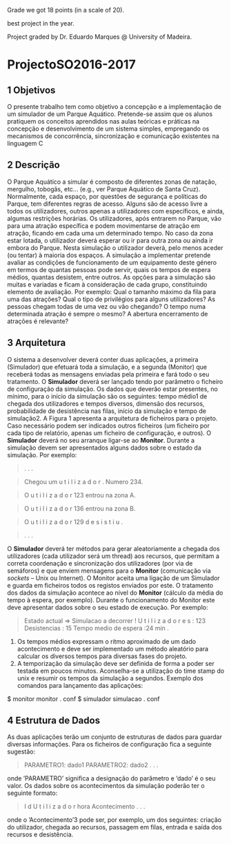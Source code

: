 Grade we got 18 points (in a scale of 20).

best project in the year.

Project graded by Dr. Eduardo Marques @ University of Madeira.

# ProjectoSO2016-2017

## 1 Objetivos
O presente trabalho tem como objetivo a concepção e a implementação de um simulador de um Parque Aquático. Pretende-se assim que os alunos pratiquem os conceitos aprendidos nas aulas teóricas e práticas na concepção e desenvolvimento de um sistema simples, empregando os mecanismos de concorrência, sincronização e comunicação existentes na linguagem C

## 2 Descrição
O Parque Aquático a simular é composto de diferentes zonas de natação, mergulho, tobogãs, etc... (e.g., ver Parque Aquático de Santa Cruz).
Normalmente, cada espaço, por questões de segurança e políticas do Parque, tem diferentes regras de acesso. Alguns são de acesso livre a todos os utilizadores, outros apenas a utilizadores com específicos, e ainda, algumas restrições horárias.
Os utilizadores, após entrarem no Parque, vão para uma atração específica e podem movimentarse de atração em atração, ficando em cada uma um determinado tempo. No caso da zona estar lotada, o utilizador deverá esperar ou ir para outra zona ou ainda ir embora do Parque. Nesta simulação o utilizador deverá, pelo menos aceder (ou tentar) à maioria dos espaços.
A simulação a implementar pretende avaliar as condições de funcionamento de um equipamento deste género em termos de quantas pessoas pode servir, quais os tempos de espera médios, quantas desistem, entre outros.
As opções para a simulação são muitas e variadas e ficam à consideração de cada grupo, constituindo elemento de avaliação. Por exemplo: Qual o tamanho máximo da fila para uma das atrações? Qual o tipo de privilégios para alguns utilizadores? As pessoas chegam todas de uma vez ou vão chegando? O tempo numa determinada atração é sempre o mesmo? A abertura encerramento de atrações é relevante?

## 3 Arquitetura
O sistema a desenvolver deverá conter duas aplicações, a primeira (Simulador) que efetuará toda a simulação, e a segunda (Monitor) que receberá todas as mensagens enviadas pela primeira e fará todo o seu tratamento.
O **Simulador** deverá ser lançado tendo por parâmetro o ficheiro de configuração da simulação. Os dados que deverão estar presentes, no mínimo, para o início da simulação são os seguintes: tempo médio1 de chegada dos utilizadores e tempos diversos, dimensão dos recursos, probabilidade de desistência nas filas, início da simulação e tempo de simulação2. A Figura 1 apresenta a arquitetura de ficheiros para o projeto. Caso necessário podem ser indicados outros ficheiros (um ficheiro por cada tipo de relatório, apenas um ficheiro de configuração, e outros).
O **Simulador** deverá no seu arranque ligar-se ao **Monitor**. Durante a simulação devem ser apresentados alguns dados sobre o estado da simulação. Por exemplo:

>. . .

>Chegou um u t i l i z a d o r . Numero 234.

>O u t i l i z a d o r 123 entrou na zona A.

>O u t i l i z a d o r 136 entrou na zona B.

>O u t i l i z a d o r 129 d e s i s t i u .

>. . .

O **Simulador** deverá ter métodos para gerar aleatoriamente a chegada dos utilizadores (cada utilizador será um thread) aos recursos, que permitam a correta coordenação e sincronização dos utilizadores (por via de semáforos) e que enviem mensagens para o **Monitor** (comunicação via *sockets* – Unix ou Internet).
O Monitor aceita uma ligação de um Simulador e guarda em ficheiros todos os registos enviados por este. O tratamento dos dados da simulação acontece ao nível do **Monitor** (cálculo da média do tempo à espera, por exemplo). Durante o funcionamento do Monitor este deve apresentar dados sobre o seu estado de execução. Por exemplo:

>Estado actual => Simulacao a decorrer !
>U t i l i z a d o r e s : 123
>Desistencias : 15
>Tempo medio de espera :24 min .

1) Os tempos médios expressam o ritmo aproximado de um dado acontecimento e deve ser implementado um método aleatório para calcular os diversos tempos para diversas fases do projeto.
2) A temporização da simulação deve ser definida de forma a poder ser testada em poucos minutos. Aconselha-se a utilização do time stamp do unix e resumir os tempos da simulação a segundos.
Exemplo dos comandos para lançamento das aplicações:

$ monitor monitor . conf
$ simulador simulacao . conf

## 4 Estrutura de Dados
As duas aplicações terão um conjunto de estruturas de dados para guardar diversas informações. Para os ficheiros de configuração fica a seguinte sugestão:
>PARAMETRO1: dado1
>PARAMETRO2: dado2
. . .

onde ’PARAMETRO’ significa a designação do parâmetro e ’dado’ é o seu valor.
Os dados sobre os acontecimentos da simulação poderão ter o seguinte formato:

>I d U t i l i z a d o r hora Acontecimento
>. . .

onde o ’Acontecimento’3 pode ser, por exemplo, um dos seguintes: criação do utilizador,
chegada ao recursos, passagem em filas, entrada e saída dos recursos e desistência.
